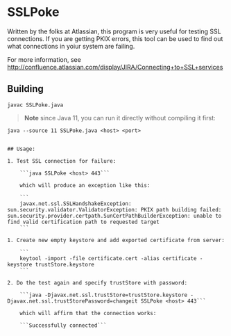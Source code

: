 # SSLPoke

Written by the folks at Atlassian, this program is very useful for testing SSL connections.  If you are getting PKIX errors, this tool can be used to find out what connections in yoiur system are failing.

For more information, see http://confluence.atlassian.com/display/JIRA/Connecting+to+SSL+services

## Building


```
javac SSLPoke.java
```

>**Note** since Java 11, you can run it directly without compiling it first:

```
java --source 11 SSLPoke.java <host> <port>
```
```

## Usage:

1. Test SSL connection for failure: 

    ```java SSLPoke <host> 443```

    which will produce an exception like this:
    
    ```
    javax.net.ssl.SSLHandshakeException: sun.security.validator.ValidatorException: PKIX path building failed: sun.security.provider.certpath.SunCertPathBuilderException: unable to find valid certification path to requested target
    ```

1. Create new empty keystore and add exported certificate from server:

    ```
    keytool -import -file certificate.cert -alias certificate -keystore trustStore.keystore
    ```
    
2. Do the test again and specify trustStore with password:
 
    ```java -Djavax.net.ssl.trustStore=trustStore.keystore -Djavax.net.ssl.trustStorePassword=changeit SSLPoke <host> 443```

    which will affirm that the connection works:
    
    ```Successfully connected```
